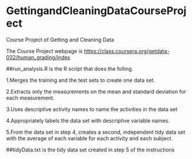 # GettingandCleaningDataCourseProject
Course Project of Getting and Cleaning Data

The Course Project webpage is
https://class.coursera.org/getdata-032/human_grading/index

##run_analysis.R
is the R script that does the folling.

1.Merges the training and the test sets to create one data set.

2.Extracts only the measurements on the mean and standard deviation for each measurement. 

3.Uses descriptive activity names to name the activities in the data set

4.Appropriately labels the data set with descriptive variable names. 

5.From the data set in step 4, creates a second, independent tidy data set with the average of each variable for each activity and each subject.

##tidyData.txt
is the tidy data set created in step 5 of the instructions
